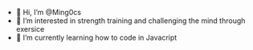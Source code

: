 - 👋 Hi, I’m @Ming0cs
- 👀 I’m interested in strength training and challenging the mind through exersice 
- 🌱 I’m currently learning how to code in Javacript


<!---
Ming0cs/Ming0cs is a ✨ special ✨ repository because its `README.md` (this file) appears on your GitHub profile.
You can click the Preview link to take a look at your changes.
--->
